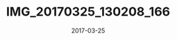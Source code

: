 ---
date: 2017-03-25
slug: IMG_20170325_130208_166
title: IMG_20170325_130208_166
image:
  ExifOffset: 74
  Orientation: 0
  ImageHeight: 1355
  GPSInfo: 92
  ImageWidth: 1355
  path: /life/IMG_20170325_130208_166.jpg
  name: IMG_20170325_130208_166
  thumb_path: /life/thumb_IMG_20170325_130208_166.jpg
thumbnail: {}
exif:
  LightSource: 0
gps:
  GPSLongitude:
    - 2
    - 51
    - 47
  GPSLatitudeRef: 'N'
  GPSLongitudeRef: W
  GPSLatitude:
    - 53
    - 37
    - 15
interoperability: {}
makernote: {}

---